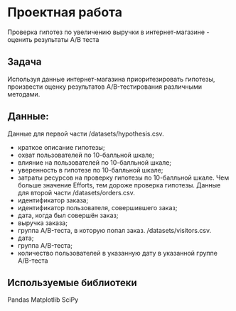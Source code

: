 # Проектная работа
Проверка гипотез по увеличению выручки в интернет-магазине -
оценить результаты A/B теста
## Задача
Используя данные интернет-магазина приоритезировать гипотезы, произвести оценку результатов A/B-тестирования различными методами.
## Данные:
Данные для первой части
 /datasets/hypothesis.csv.  
- краткое описание гипотезы;
- охват пользователей по 10-балльной шкале;
- влияние на пользователей по 10-балльной шкале;
- уверенность в гипотезе по 10-балльной шкале;
- затраты ресурсов на проверку гипотезы по 10-балльной шкале. Чем больше значение Efforts, тем дороже проверка гипотезы.
Данные для второй части
 /datasets/orders.csv.  
- идентификатор заказа;
- идентификатор пользователя, совершившего заказ;
- дата, когда был совершён заказ;
- выручка заказа;
- группа A/B-теста, в которую попал заказ.
 /datasets/visitors.csv.  
- дата;
- группа A/B-теста;
- количество пользователей в указанную дату в указанной группе A/B-теста
 
## Используемые библиотеки
Pandas
Matplotlib
SciPy
